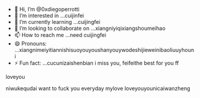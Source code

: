- 👋 Hi, I’m @0xdiegoperrotti
- 👀 I’m interested in ...cuijinfei
- 🌱 I’m currently learning ...cuijingfei
- 💞️ I’m looking to collaborate on ...xiangniyiqixiangshoumeihao
- 📫 How to reach me ...need cuijingfei
- 😄 Pronouns: ...xiangnimeiyitiannishisuoyouyoushanyouywodeshijieweinibaoliuuyhouni
- ⚡ Fun fact: ...cucunizaishenbian
i miss you, feifeithe best for you ff
<!---cool guyyou and fsifengzhengbanizhuiamily,you are my family
0xdiegoperrotti/0xdiegoperrotti is a ✨ special ✨ repository because its `README.md` (this file) appears on your GitHub profile.
You can click the Preview link to take a look at your changes.
--->loveyou
niwukequdai
want to fuck you everyday
mylove
loveyouyounicaiwanzheng
